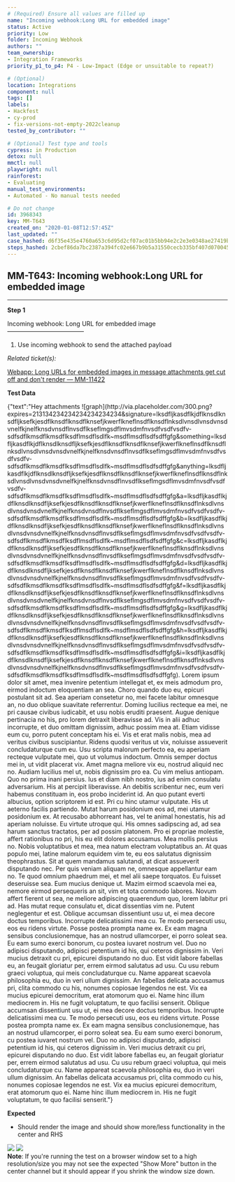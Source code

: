 ```yaml
---
# (Required) Ensure all values are filled up
name: "Incoming webhook:Long URL for embedded image"
status: Active
priority: Low
folder: Incoming Webhook
authors: ""
team_ownership: 
- Integration Frameworks
priority_p1_to_p4: P4 - Low-Impact (Edge or unsuitable to repeat?)

# (Optional)
location: Integrations
component: null
tags: []
labels: 
- Hackfest
- cy-prod
- fix-versions-not-empty-2022cleanup
tested_by_contributor: ""

# (Optional) Test type and tools
cypress: in Production
detox: null
mmctl: null
playwright: null
rainforest: 
- Evaluating
manual_test_environments: 
- Automated - No manual tests needed

# Do not change
id: 3968343
key: MM-T643
created_on: "2020-01-08T12:57:45Z"
last_updated: ""
case_hashed: d6f35e435e4760a653c6d95d2cf07ac01b5bb94e2c2e3e0348ae27419bdc76e42f0ba3f008b153cda3fea27a56d05e60
steps_hashed: 2cbef86da7bc2387a394fc02e667b9b5a31550cecb335bf407d070045a8fee1d9064c0e9ea8dff48c4ad6debfc26bc89
---
```


<!-- (Auto-generated) Based on frontmatter's "key" and "name" -->

## MM-T643: Incoming webhook:Long URL for embedded image

---

**Step 1**

Incoming webhook: Long URL for embedded image\
–––––––––––––––––––––––––

1. Use incoming webhook to send the attached payload

_Related ticket(s):_

[Webapp: Long URLs for embedded images in message attachments get cut off and don't render — MM-11422](https://mattermost.atlassian.net/browse/MM-11422)

**Test Data**

{"text":"Hey attachments !\[graph]\(http\://via.placeholder.com/300.png?expires=213134234234234234234234\&signature=lksdfljkasdflkjdflknsdlknsdfljksefkjesdflknsdflknsdflknsefjkwerflkneflnsdflknsdflnksdlvnsdlvnsdvnsdvnelfkjnelfknsdvnsdflnvsdflkseflmgsdflmvsdmfnvsdfvsdfvsdfv-sdfsdflkmsdflkmsdflksdflmsdflsdlfk\~msdflmsdflsdfsdffgfg\&something=lksdfljkasdflkjdflknsdlknsdfljksefkjesdflknsdflknsdflknsefjkwerflkneflnsdflknsdflnksdlvnsdlvnsdvnsdvnelfkjnelfknsdvnsdflnvsdflkseflmgsdflmvsdmfnvsdfvsdfvsdfv-sdfsdflkmsdflkmsdflksdflmsdflsdlfk\~msdflmsdflsdfsdffgfg\&anything=lksdfljkasdflkjdflknsdlknsdfljksefkjesdflknsdflknsdflknsefjkwerflkneflnsdflknsdflnksdlvnsdlvnsdvnsdvnelfkjnelfknsdvnsdflnvsdflkseflmgsdflmvsdmfnvsdfvsdfvsdfv-sdfsdflkmsdflkmsdflksdflmsdflsdlfk\~msdflmsdflsdfsdffgfg\&a=lksdfljkasdflkjdflknsdlknsdfljksefkjesdflknsdflknsdflknsefjkwerflkneflnsdflknsdflnksdlvnsdlvnsdvnsdvnelfkjnelfknsdvnsdflnvsdflkseflmgsdflmvsdmfnvsdfvsdfvsdfv-sdfsdflkmsdflkmsdflksdflmsdflsdlfk\~msdflmsdflsdfsdffgfg\&b=lksdfljkasdflkjdflknsdlknsdfljksefkjesdflknsdflknsdflknsefjkwerflkneflnsdflknsdflnksdlvnsdlvnsdvnsdvnelfkjnelfknsdvnsdflnvsdflkseflmgsdflmvsdmfnvsdfvsdfvsdfv-sdfsdflkmsdflkmsdflksdflmsdflsdlfk\~msdflmsdflsdfsdffgfg\&c=lksdfljkasdflkjdflknsdlknsdfljksefkjesdflknsdflknsdflknsefjkwerflkneflnsdflknsdflnksdlvnsdlvnsdvnsdvnelfkjnelfknsdvnsdflnvsdflkseflmgsdflmvsdmfnvsdfvsdfvsdfv-sdfsdflkmsdflkmsdflksdflmsdflsdlfk\~msdflmsdflsdfsdffgfg\&d=lksdfljkasdflkjdflknsdlknsdfljksefkjesdflknsdflknsdflknsefjkwerflkneflnsdflknsdflnksdlvnsdlvnsdvnsdvnelfkjnelfknsdvnsdflnvsdflkseflmgsdflmvsdmfnvsdfvsdfvsdfv-sdfsdflkmsdflkmsdflksdflmsdflsdlfk\~msdflmsdflsdfsdffgfg\&f=lksdfljkasdflkjdflknsdlknsdfljksefkjesdflknsdflknsdflknsefjkwerflkneflnsdflknsdflnksdlvnsdlvnsdvnsdvnelfkjnelfknsdvnsdflnvsdflkseflmgsdflmvsdmfnvsdfvsdfvsdfv-sdfsdflkmsdflkmsdflksdflmsdflsdlfk\~msdflmsdflsdfsdffgfg\&g=lksdfljkasdflkjdflknsdlknsdfljksefkjesdflknsdflknsdflknsefjkwerflkneflnsdflknsdflnksdlvnsdlvnsdvnsdvnelfkjnelfknsdvnsdflnvsdflkseflmgsdflmvsdmfnvsdfvsdfvsdfv-sdfsdflkmsdflkmsdflksdflmsdflsdlfk\~msdflmsdflsdfsdffgfg\&h=lksdfljkasdflkjdflknsdlknsdfljksefkjesdflknsdflknsdflknsefjkwerflkneflnsdflknsdflnksdlvnsdlvnsdvnsdvnelfkjnelfknsdvnsdflnvsdflkseflmgsdflmvsdmfnvsdfvsdfvsdfv-sdfsdflkmsdflkmsdflksdflmsdflsdlfk\~msdflmsdflsdfsdffgfg\&i=lksdfljkasdflkjdflknsdlknsdfljksefkjesdflknsdflknsdflknsefjkwerflkneflnsdflknsdflnksdlvnsdlvnsdvnsdvnelfkjnelfknsdvnsdflnvsdflkseflmgsdflmvsdmfnvsdfvsdfvsdfv-sdfsdflkmsdflkmsdflksdflmsdflsdlfk\~msdflmsdflsdfsdffgfg). Lorem ipsum dolor sit amet, mea invenire petentium intellegat et, ex meis admodum pro, eirmod indoctum eloquentiam an sea. Choro quando duo eu, epicuri postulant sit ad. Sea aperiam consetetur no, mei facete labitur omnesque an, no duo oblique suavitate referrentur. Doming lucilius recteque ea mei, ne pri causae civibus iudicabit, et usu nobis eruditi praesent. Augue denique pertinacia no his, pro lorem detraxit liberavisse ad. Vis in alii adhuc incorrupte, et duo omittam dignissim, adhuc possim mea at. Etiam vidisse eum cu, porro putent conceptam his ei. Vis et erat malis nobis, mea ad veritus civibus suscipiantur. Ridens quodsi veritus ut vix, noluisse assueverit concludaturque cum eu. Usu scripta malorum perfecto ea, eu aperiam recteque vulputate mei, quo ut volumus indoctum. Omnis semper doctus mei in, ut vidit placerat vix. Amet magna meliore vix eu, nostrud aliquid nec no. Audiam lucilius mel ut, nobis dignissim pro ea. Cu vim melius antiopam. Quo no prima inani persius. Ius et diam nibh nostro, ius ad enim consulatu adversarium. His at percipit liberavisse. An debitis scribentur nec, eum veri habemus constituam in, eos probo inciderint id. An quo putant everti albucius, option scriptorem id est. Pri cu hinc utamur vulputate. His ut aeterno facilis partiendo. Mutat harum posidonium eos ad, mei utamur posidonium ex. At recusabo abhorreant has, vel te animal honestatis, his ad aperiam noluisse. Eu virtute utroque qui. His omnes sadipscing ad, ad sea harum sanctus tractatos, per ad possim platonem. Pro ei propriae molestie, affert rationibus no pri, his eu elit dolores accusamus. Mea mollis persius no. Nobis voluptatibus et mea, mea natum electram voluptatibus an. At quas populo mei, latine malorum equidem vim te, eu eos salutatus dignissim theophrastus. Sit at quem mandamus salutandi, at dicat assueverit disputando nec. Per quis veniam aliquam ne, omnesque appellantur eam no. Te quod omnium phaedrum mei, et mel alii saepe torquatos. Eu fuisset deseruisse sea. Eum mucius denique ut. Mazim eirmod scaevola mei ea, nemore eirmod persequeris an sit, vim et tota commodo labores. Novum affert fierent ut sea, ne meliore adipiscing quaerendum quo, lorem labitur pri ad. Has mutat reque consulatu et, dicat dissentias vim ne. Putent neglegentur et est. Oblique accumsan dissentiunt usu ut, ei mea decore doctus temporibus. Incorrupte delicatissimi mea cu. Te modo persecuti usu, eos eu ridens virtute. Posse postea prompta name ex. Ex eam magna sensibus conclusionemque, has an nostrud ullamcorper, ei porro soleat sea. Eu eam sumo exerci bonorum, cu postea iuvaret nostrum vel. Duo no adipisci disputando, adipisci petentium id his, qui ceteros dignissim in. Veri mucius detraxit cu pri, epicurei disputando no duo. Est vidit labore fabellas eu, an feugait gloriatur per, errem eirmod salutatus ad usu. Cu usu rebum graeci voluptua, qui meis concludaturque cu. Name appareat scaevola philosophia eu, duo in veri ullum dignissim. An fabellas delicata accusamus pri, clita commodo cu his, nonumes copiosae legendos ne est. Vix ea mucius epicurei democritum, erat atomorum quo ei. Name hinc illum mediocrem in. His ne fugit voluptatum, te quo facilisi senserit. Oblique accumsan dissentiunt usu ut, ei mea decore doctus temporibus. Incorrupte delicatissimi mea cu. Te modo persecuti usu, eos eu ridens virtute. Posse postea prompta name ex. Ex eam magna sensibus conclusionemque, has an nostrud ullamcorper, ei porro soleat sea. Eu eam sumo exerci bonorum, cu postea iuvaret nostrum vel. Duo no adipisci disputando, adipisci petentium id his, qui ceteros dignissim in. Veri mucius detraxit cu pri, epicurei disputando no duo. Est vidit labore fabellas eu, an feugait gloriatur per, errem eirmod salutatus ad usu. Cu usu rebum graeci voluptua, qui meis concludaturque cu. Name appareat scaevola philosophia eu, duo in veri ullum dignissim. An fabellas delicata accusamus pri, clita commodo cu his, nonumes copiosae legendos ne est. Vix ea mucius epicurei democritum, erat atomorum quo ei. Name hinc illum mediocrem in. His ne fugit voluptatum, te quo facilisi senserit."}

**Expected**

- Should render the image and should show more/less functionality in the center and RHS

![](https://cloudfront.tm4j.smartbear.com/tenant/ad722c15-e2a6-3788-82f3-92f99221f446/project/10302/embedded-f3277290f945470c4add5d21ef3dc7ca7b74388fc7152bfb6b99ae58c66a95a8-1583246339604-2020-03-03_09-35-26.png) ![](https://cloudfront.tm4j.smartbear.com/tenant/ad722c15-e2a6-3788-82f3-92f99221f446/project/10302/embedded-f3277290f945470c4add5d21ef3dc7ca7b74388fc7152bfb6b99ae58c66a95a8-1583246323647-2020-03-03_09-35-55.png)\
**Note**: If you're running the test on a browser window set to a high resolution/size you may not see the expected "Show More" button in the center channel but it should appear if you shrink the window size down.
